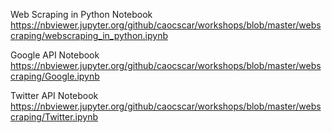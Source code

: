 Web Scraping in Python Notebook  
https://nbviewer.jupyter.org/github/caocscar/workshops/blob/master/webscraping/webscraping_in_python.ipynb

Google API Notebook  
https://nbviewer.jupyter.org/github/caocscar/workshops/blob/master/webscraping/Google.ipynb

Twitter API Notebook  
https://nbviewer.jupyter.org/github/caocscar/workshops/blob/master/webscraping/Twitter.ipynb

